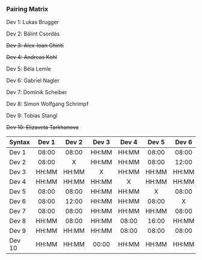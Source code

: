 ### Pairing Matrix
Dev 1: Lukas Brugger

Dev 2: Bálint Csordás

~~Dev 3: Alex-Ioan Ghiriti~~

~~Dev 4: Andreas Kohl~~

Dev 5: Béla Lemle

Dev 6: Gabriel Nagler

Dev 7: Dominik Scheiber

Dev 8: Simon Wolfgang Schrimpf

Dev 9: Tobias Stangl

~~Dev 10: Elizaveta Tarkhanova~~


| Syntax      | Dev 1   	  | Dev 2   	  | Dev 3       | Dev 4       | Dev 5   	  | Dev 6   	  | Dev 7   	  | Dev 8   	  | Dev 9   	  | Dev 10      |
| :---        |    :----:   |    :----:   |    :----:   |    :----:   |    :----:   |    :----:   |    :----:   |    :----:   |    :----:   |    :----:   |
| Dev 1       | 08:00       | 08:00       | HH:MM       | HH:MM       | 08:00       | 08:00       | 08:00       | HH:MM       | HH:MM       | HH:MM       |
| Dev 2       | 08:00       | X           | HH:MM       | HH:MM       | 08:00       | 12:00       | 08:00       | 08:00       | HH:MM       | HH:MM       |
| Dev 3       | HH:MM       | HH:MM       | X           | HH:MM       | HH:MM       | HH:MM       | HH:MM       | HH:MM       | HH:MM       | 00:00       |
| Dev 4       | HH:MM       | HH:MM       | HH:MM       | X           | HH:MM       | HH:MM       | HH:MM       | 08:00       | 08:00       | HH:MM       |
| Dev 5       | 08:00       | 08:00       | HH:MM       | HH:MM       | X           | 08:00       | HH:MM       | 16:00       | 08:00       | HH:MM       |
| Dev 6       | 08:00       | 12:00       | HH:MM       | HH:MM       | 08:00       | X           | 08:00       | 08:00       | 08:00       | HH:MM       |
| Dev 7       | 08:00       | 08:00       | HH:MM       | HH:MM       | HH:MM       | 08:00       | 08:00       | HH:MM       | 08:00       | HH:MM       |
| Dev 8       | HH:MM       | 08:00       | HH:MM       | 08:00       | 16:00       | HH:MM       | HH:MM       | 08:00       | 08:00       | HH:MM       |
| Dev 9       | HH:MM       | HH:MM       | HH:MM       | 08:00       | 08:00       | 08:00       | 08:00       | 08:00       | 08:00       | HH:MM       |
| Dev 10      | HH:MM       | HH:MM       | 00:00       | HH:MM       | HH:MM       | HH:MM       | HH:MM       | HH:MM       | HH:MM       | X           |
